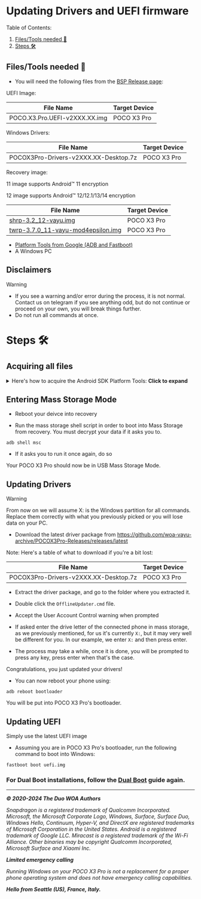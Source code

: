 # Updating Drivers and UEFI firmware

Table of Contents:

1. [Files/Tools needed 📃](#filestools-needed-📃)
2. [Steps 🛠️](#steps-🛠️)

## Files/Tools needed 📃

- You will need the following files from the [BSP Release page](https://github.com/woa-vayu-archive/POCOX3Pro-Releases/releases/latest):

UEFI Image:

| File Name                              | Target Device         |
|----------------------------------------|-----------------------|
| POCO.X3.Pro.UEFI-v2XXX.XX.img          | POCO X3 Pro           |

Windows Drivers:

| File Name                                       | Target Device         |
|-------------------------------------------------|-----------------------|
| POCOX3Pro-Drivers-v2XXX.XX-Desktop.7z           | POCO X3 Pro           |

Recovery image:

11 image supports Android™ 11 encryption

12 image supports Android™ 12/12.1/13/14 encryption

| File Name                                       | Target Device         |
|-------------------------------------------------|-----------------------|
| [shrp-3.2_12-vayu.img](https://github.com/woa-vayu-archive/Port-Windows-11-POCO-X3-Pro/releases/download/Recoveries/shrp-3.2_12-vayu.img) | POCO X3 Pro |
| [twrp-3.7.0_11-vayu-mod4epsilon.img](https://github.com/woa-vayu-archive/Port-Windows-11-POCO-X3-Pro/releases/download/Recoveries/twrp-3.7.0_11-vayu-mod4epsilon.img) | POCO X3 Pro |

- [Platform Tools from Google (ADB and Fastboot)](https://developer.android.com/studio/releases/platform-tools)
- A Windows PC

## Disclaimers

> [!WARNING]
> - If you see a warning and/or error during the process, it is not normal. Contact us on telegram if you see anything odd, but do not continue or proceed on your own, you will break things further.
> - Do not run all commands at once.

# Steps 🛠️

## Acquiring all files

<details>
    <summary>Here's how to acquire the Android SDK Platform Tools: <b>Click to expand</b></summary>
    <p>


First, start by going to the [Android Platform SDK download page](https://developer.android.com/studio/releases/platform-tools) on your computer.

![SDK-1-Top](https://github.com/WOA-Project/SurfaceDuo-Guides/assets/3755345/4c1c3762-24d8-4150-ac69-670738eb62c1)

Once on the page, scroll a little bit down til you see the link to download the platform tools for Windows.

![SDK-2-Mid](https://github.com/WOA-Project/SurfaceDuo-Guides/assets/3755345/cd14a232-4995-480f-a061-54507e83cf41)

Click on it, an EULA will open like below:

![SDK-3-EULA](https://github.com/WOA-Project/SurfaceDuo-Guides/assets/3755345/16d6b7df-ab56-414c-b1a5-561ec6b3ae4e)

Scroll all the way down (after reading it if that's your thing)

![SDK-4-EULA-Bottom](https://github.com/WOA-Project/SurfaceDuo-Guides/assets/3755345/1368b2b0-74b8-4a7c-9aff-df2ca25c2f42)

Tick "I have read and agree to above terms conditions"

![SDK-5-EULA-TICK (alt)](https://github.com/WOA-Project/SurfaceDuo-Guides/assets/3755345/02905fa2-64b8-426b-b42f-c1bb88eaa88a)

And click download

![SDK-5-EULA-TICK](https://github.com/WOA-Project/SurfaceDuo-Guides/assets/3755345/0983f27a-76e7-4fda-ac4d-adaa56702e90)

Save the file on your computer, and extract the zip file by opening it, and selecting extract all.

![SDK-6-DL](https://github.com/WOA-Project/SurfaceDuo-Guides/assets/3755345/adc1bba0-6118-418e-9005-e2db12860893)

  </p>
</details>

## Entering Mass Storage Mode

- Reboot your deivce into recovery

- Run the mass storage shell script in order to boot into Mass Storage from recovery. You must decrypt your data if it asks you to.

```batch
adb shell msc
```

- If it asks you to run it once again, do so

Your POCO X3 Pro should now be in USB Mass Storage Mode.

## Updating Drivers

> [!WARNING]
> From now on we will assume X: is the Windows partition for all commands. Replace them correctly with what you previously picked or you will lose data on your PC.

- Download the latest driver package from https://github.com/woa-vayu-archive/POCOX3Pro-Releases/releases/latest

Note: Here's a table of what to download if you're a bit lost:

| File Name                                       | Target Device         |
|-------------------------------------------------|-----------------------|
| POCOX3Pro-Drivers-v2XXX.XX-Desktop.7z           | POCO X3 Pro           |

- Extract the driver package, and go to the folder where you extracted it.

- Double click the ```OfflineUpdater.cmd``` file.

- Accept the User Account Control warning when prompted

- If asked enter the drive letter of the connected phone in mass storage, as we previously mentioned, for us it's currently ```X:```, but it may very well be different for you. In our example, we enter ```X:``` and then press enter.

- The process may take a while, once it is done, you will be prompted to press any key, press enter when that's the case.

Congratulations, you just updated your drivers!

- You can now reboot your phone using:

```batch
adb reboot bootloader
```

You will be put into POCO X3 Pro's bootloader.

## Updating UEFI

Simply use the latest UEFI image

- Assuming you are in POCO X3 Pro's bootloader, run the following command to boot into Windows:

```batch
fastboot boot uefi.img
```

### For Dual Boot installations, follow the [Dual Boot](/InstallWindows-en/DualBoot.md) guide again.

---

_**© 2020-2024 The Duo WOA Authors**_

_Snapdragon is a registered trademark of Qualcomm Incorporated. Microsoft, the Microsoft Corporate Logo, Windows, Surface, Surface Duo, Windows Hello, Continuum, Hyper-V, and DirectX are registered trademarks of Microsoft Corporation in the United States. Android is a registered trademark of Google LLC. Miracast is a registered trademark of the Wi-Fi Alliance. Other binaries may be copyright Qualcomm Incorporated, Microsoft Surface and Xiaomi Inc._

_**Limited emergency calling**_

_Running Windows on your POCO X3 Pro is not a replacement for a proper phone operating system and does not have emergency calling capabilities._

_**Hello from Seattle (US), France, Italy.**_
